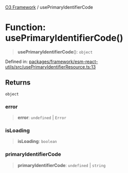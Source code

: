 [O3 Framework](../API.md) / usePrimaryIdentifierCode

# Function: usePrimaryIdentifierCode()

> **usePrimaryIdentifierCode**(): `object`

Defined in: [packages/framework/esm-react-utils/src/usePrimaryIdentifierResource.ts:13](https://github.com/its-kios09/openmrs-esm-core/blob/main/packages/framework/esm-react-utils/src/usePrimaryIdentifierResource.ts#L13)

## Returns

`object`

### error

> **error**: `undefined` \| `Error`

### isLoading

> **isLoading**: `boolean`

### primaryIdentifierCode

> **primaryIdentifierCode**: `undefined` \| `string`
